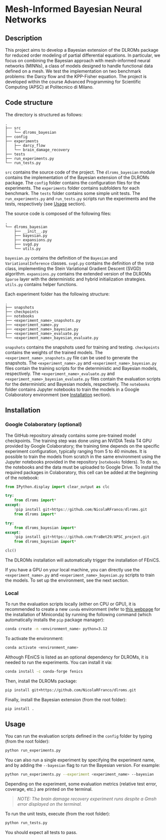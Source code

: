 # Mesh-Informed Bayesian Neural Networks

## Description

This project aims to develop a Bayesian extension of the DLROMs package for reduced order modeling of partial differential equations. In particular, we focus on combining the Bayesian approach with mesh-informed neural networks (MINNs), a class of models designed to handle functional data defined on a mesh. We test the implementation on two benchmark problems: the Darcy flow and the KPP-Fisher equation. The project is developed within the course Advanced Programming for Scientific Computing (APSC) at Politecnico di Milano.

## Code structure

The directory is structured as follows:

```
.
├── src
│   └── dlroms_bayesian
├── config
├── experiments
│   ├── darcy_flow
│   └── brain_damage_recovery
├── tests
├── run_experiments.py
└── run_tests.py
```

```src``` contains the source code of the project. The ```dlroms_bayesian``` module contains the implementation of the Bayesian extension of the DLROMs package. The ```config``` folder contains the configuration files for the experiments. The ```experiments``` folder contains subfolders for each benchmark. The ```tests``` folder contains some simple unit tests. The ```run_experiments.py```  and ```run_tests.py``` scripts run the experiments and the tests, respectively (see [Usage](#usage) section).

The source code is composed of the following files:

```
.
└── dlroms_bayesian
    ├── __init__.py
    ├── bayesian.py
    ├── expansions.py
    ├── svgd.py
    └── utils.py
```

```bayesian.py``` contains the definition of the ```Bayesian``` and ```VariationalInference``` classes. ```svgd.py``` contains the definition of the ```SVGD``` class, implementing the Stein Variational Gradient Descent (SVGD) algorithm. ```expansions.py``` contains the extended version of the DLROMs ```Sparse``` layer with the deterministic and hybrid initialization strategies. ```utils.py``` contains helper functions.

Each experiment folder has the following structure:

```
.
├── snapshots
├── checkpoints
├── notebooks
├── <experiment_name>_snapshots.py
├── <experiment_name>.py
├── <experiment_name>_bayesian.py
├── <experiment_name>_evaluate.py
└── <experiment_name>_bayesian_evaluate.py
```

```snapshots``` contains the snapshots used for training and testing. ```checkpoints``` contains the weights of the trained models. The ```<experiment_name>_snapshots.py``` file can be used to generate the snapshots. The ```<experiment_name>.py``` and ```<experiment_name>_bayesian.py``` files contain the training scripts for the deterministic and Bayesian models, respectively. The ```<experiment_name>_evaluate.py``` and ```<experiment_name>_bayesian_evaluate.py``` files contain the evaluation scripts for the deterministic and Bayesian models, respectively. The ```notebooks``` folder contains Jupyter notebooks to train the models in a Google Colaboratory environment (see [Installation](#installation) section).

## Installation <a name="installation"></a>

### Google Colaboratory (optional)

The GitHub repository already contains some pre-trained model checkpoints. The training step was done using an NVIDIA Tesla T4 GPU provided by Google Colaboratory; the training time depends on the specific experiment configuration, typically ranging from 5 to 40 minutes. It is possible to train the models from scratch in the same environment using the Jupyter notebooks provided in the repository (```notebooks``` folders). To do so, the notebooks and the data must be uploaded to Google Drive. To install the required packages in Colaboratory, this cell can be added at the beginning of the notebook:

```python
from IPython.display import clear_output as clc

try:
    from dlroms import*
except:
    !pip install git+https://github.com/NicolaRFranco/dlroms.git
    from dlroms import*

try:
    from dlroms_bayesian import*
except:
    !pip install git+https://github.com/FraBet29/APSC_project.git
    from dlroms_bayesian import*

clc()
```

The DLROMs installation will automatically trigger the installation of FEniCS. 

If you have a GPU on your local machine, you can directly use the ```<experiment_name>.py``` and ```<experiment_name>_bayesian.py``` scripts to train the models. To set up the environment, see the next section.

### Local

To run the evaluation scripts locally (either on CPU or GPU), it is recommended to create a new ```conda``` environment (refer to [this webpage](https://docs.anaconda.com/miniconda/install/) for the installation of Miniconda) by running the following command (which automatically installs the ```pip``` package manager):

```bash
conda create -n <environment_name> python=3.12
```

To activate the environment:

```bash
conda activate <environment_name>
```

Although FEniCS is listed as an optional dependency for DLROMs, it is needed to run the experiments. You can install it via:

```bash
conda install -c conda-forge fenics
```

Then, install the DLROMs package:

```bash
pip install git+https://github.com/NicolaRFranco/dlroms.git
```

Finally, install the Bayesian extension (from the root folder):

```bash
pip install .
```

## Usage <a name="usage"></a>

You can run the evaluation scripts defined in the ```config``` folder by typing (from the root folder):

```bash
python run_experiments.py
```

You can also run a single experiment by specifying the experiment name, and by adding the ```--bayesian``` flag to run the Bayesian version. For example:

```bash
python run_experiments.py --experiment <experiment_name> --bayesian
```

Depending on the experiment, some evaluation metrics (relative test error, coverage, etc.) are printed on the terminal.

> _NOTE: The brain damage recovery experiment runs despite a Gmsh error displayed on the terminal._

To run the unit tests, execute (from the root folder):

```bash
python run_tests.py
```

You should expect all tests to pass.
